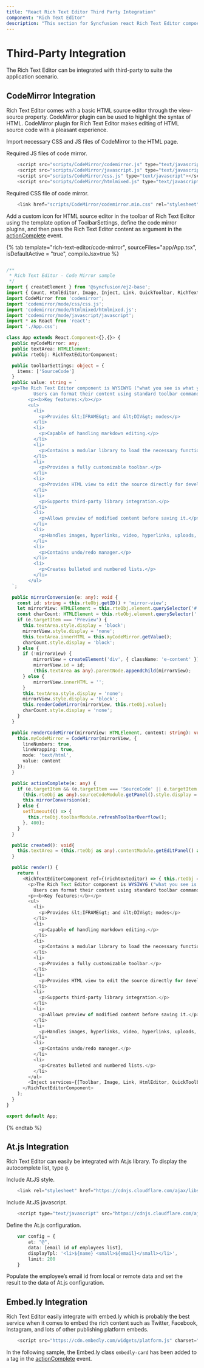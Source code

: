 ```yaml
---
title: "React Rich Text Editor Third Party Integration"
component: "Rich Text Editor"
description: "This section for Syncfusion react Rich Text Editor compoennt explains on how to integrate additional third-party libraries to enhance the content."
---
```


# Third-Party Integration

The Rich Text Editor can be integrated with third-party to suite the application scenario.

## CodeMirror Integration

Rich Text Editor comes with a basic HTML source editor through the view-source property. CodeMirror plugin can be used to highlight the syntax of HTML. CodeMirror plugin for Rich Text Editor makes editing of HTML source code with a pleasant experience.

Import necessary CSS and JS files of CodeMirror to the HTML page.

Required JS files of code mirror.

``` javascript
    <script src="scripts/CodeMirror/codemirror.js" type="text/javascript"></script>
    <script src="scripts/CodeMirror/javascript.js" type="text/javascript"></script>
    <script src="scripts/CodeMirror/css.js" type="text/javascript"></script>
    <script src="scripts/CodeMirror/htmlmixed.js" type="text/javascript"></script>
```

Required CSS file of code mirror.

``` javascript
    <link href="scripts/CodeMirror/codemirror.min.css" rel="stylesheet" />
```

Add a custom icon for HTML source editor in the toolbar of Rich Text Editor using the template option of ToolbarSettings, define the code mirror plugins, and then pass the Rich Text Editor content as argument in the [actionComplete](/api/rich-text-editor/#actioncomplete) event.

{% tab template="rich-text-editor/code-mirror", sourceFiles="app/App.tsx", isDefaultActive = "true", compileJsx=true %}

```typescript

/**
 * Rich Text Editor - Code Mirror sample
 */
import { createElement } from '@syncfusion/ej2-base';
import { Count, HtmlEditor, Image, Inject, Link, QuickToolbar, RichTextEditorComponent, Toolbar } from '@syncfusion/ej2-react-richtexteditor';
import CodeMirror from 'codemirror';
import 'codemirror/mode/css/css.js';
import 'codemirror/mode/htmlmixed/htmlmixed.js';
import 'codemirror/mode/javascript/javascript';
import * as React from 'react';
import './App.css';

class App extends React.Component<{},{}> {
  public myCodeMirror: any;
  public textArea: HTMLElement;
  public rteObj: RichTextEditorComponent;

  public toolbarSettings: object = {
    items: ['SourceCode']
  }
  public value: string = `
  <p>The Rich Text Editor component is WYSIWYG ("what you see is what you get") editor that provides the best user experience to create and update the content.
          Users can format their content using standard toolbar commands.</p>
        <p><b>Key features:</b></p>
        <ul>
          <li>
            <p>Provides &lt;IFRAME&gt; and &lt;DIV&gt; modes</p>
          </li>
          <li>
            <p>Capable of handling markdown editing.</p>
          </li>
          <li>
            <p>Contains a modular library to load the necessary functionality on demand.</p>
          </li>
          <li>
            <p>Provides a fully customizable toolbar.</p>
          </li>
          <li>
            <p>Provides HTML view to edit the source directly for developers.</p>
          </li>
          <li>
            <p>Supports third-party library integration.</p>
          </li>
          <li>
            <p>Allows preview of modified content before saving it.</p>
          </li>
          <li>
            <p>Handles images, hyperlinks, video, hyperlinks, uploads, etc.</p>
          </li>
          <li>
            <p>Contains undo/redo manager.</p>
          </li>
          <li>
            <p>Creates bulleted and numbered lists.</p>
          </li>
        </ul>
  `;

  public mirrorConversion(e: any): void {
    const id: string = this.rteObj.getID() + 'mirror-view';
    let mirrorView: HTMLElement = this.rteObj.element.querySelector('#' + id) as HTMLElement;
    const charCount: HTMLElement = this.rteObj.element.querySelector('.e-rte-character-count') as HTMLElement;
    if (e.targetItem === 'Preview') {
      this.textArea.style.display = 'block';
      mirrorView.style.display = 'none';
      this.textArea.innerHTML = this.myCodeMirror.getValue();
      charCount.style.display = 'block';
    } else {
      if (!mirrorView) {
          mirrorView = createElement('div', { className: 'e-content' });
          mirrorView.id = id;
          (this.textArea as any).parentNode.appendChild(mirrorView);
      } else {
          mirrorView.innerHTML = '';
      }
      this.textArea.style.display = 'none';
      mirrorView.style.display = 'block';
      this.renderCodeMirror(mirrorView, this.rteObj.value);
      charCount.style.display = 'none';
    }
  }

  public renderCodeMirror(mirrorView: HTMLElement, content: string): void {
    this.myCodeMirror = CodeMirror(mirrorView, {
      lineNumbers: true,
      lineWrapping: true,
      mode: 'text/html',
      value: content
    });
  }

  public actionComplete(e: any) {
    if (e.targetItem && (e.targetItem === 'SourceCode' || e.targetItem === 'Preview')) {
      (this.rteObj as any).sourceCodeModule.getPanel().style.display = 'none';
      this.mirrorConversion(e);
    } else {
      setTimeout(() => {
        this.rteObj.toolbarModule.refreshToolbarOverflow();
      }, 400);
    }
  }

  public created(): void{
    this.textArea = (this.rteObj as any).contentModule.getEditPanel() as HTMLElement;
  }

  public render() {
    return (
      <RichTextEditorComponent ref={(richtexteditor) => { this.rteObj = richtexteditor! }} height={450} toolbarSettings={this.toolbarSettings} showCharCount={true} actionComplete={this.actionComplete = this.actionComplete.bind(this)} created={this.created = this.created.bind(this)}>
        <p>The Rich Text Editor component is WYSIWYG ("what you see is what you get") editor that provides the best user experience to create and update the content.
          Users can format their content using standard toolbar commands.</p>
        <p><b>Key features:</b></p>
        <ul>
          <li>
            <p>Provides &lt;IFRAME&gt; and &lt;DIV&gt; modes</p>
          </li>
          <li>
            <p>Capable of handling markdown editing.</p>
          </li>
          <li>
            <p>Contains a modular library to load the necessary functionality on demand.</p>
          </li>
          <li>
            <p>Provides a fully customizable toolbar.</p>
          </li>
          <li>
            <p>Provides HTML view to edit the source directly for developers.</p>
          </li>
          <li>
            <p>Supports third-party library integration.</p>
          </li>
          <li>
            <p>Allows preview of modified content before saving it.</p>
          </li>
          <li>
            <p>Handles images, hyperlinks, video, hyperlinks, uploads, etc.</p>
          </li>
          <li>
            <p>Contains undo/redo manager.</p>
          </li>
          <li>
            <p>Creates bulleted and numbered lists.</p>
          </li>
        </ul>
        <Inject services={[Toolbar, Image, Link, HtmlEditor, QuickToolbar, Count]} />
      </RichTextEditorComponent>
    );
  }
}

export default App;

```

{% endtab %}

## At.js Integration

Rich Text Editor can easily be integrated with At.js library. To display the autocomplete list, type `@`.

Include At.JS style.

``` javascript
    <link rel="stylesheet" href="https://cdnjs.cloudflare.com/ajax/libs/at.js/1.4.0/css/jquery.atwho.min.css">
```

Include At.JS javascript.

``` javascript
    <script type="text/javascript" src="https://cdnjs.cloudflare.com/ajax/libs/at.js/1.4.0/js/jquery.atwho.min.js"></script>
```

Define the At.js configuration.

``` typescript
    var config = {
        at: "@",
        data: [email id of employees list],
        displayTpl: '<li>${name} <small>${email}</small></li>',
        limit: 200
    }
```

Populate the employee’s email id from local or remote data and set the result to the data of At.js configuration.

## Embed.ly Integration

Rich Text Editor easily integrate with embed.ly which is probably the best service when it comes to embed the rich content such as Twitter, Facebook, Instagram, and lots of other publishing platform embeds.

``` javascript
    <script src="https://cdn.embedly.com/widgets/platform.js" charset="UTF-8"></script>
```

In the following sample, the Embed.ly class `embedly-card` has been added to `a` tag in the [actionComplete](/rich-text-editor/api-richTextEditor.html#actioncomplete) event.